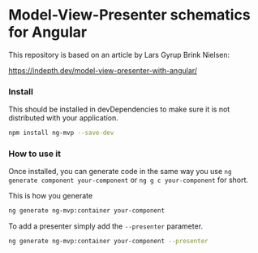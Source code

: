 # Model-View-Presenter schematics for Angular

This repository is based on an article by Lars Gyrup Brink Nielsen:

https://indepth.dev/model-view-presenter-with-angular/

### Install

This should be installed in devDependencies to make sure it is not distributed with your application.

```bash
npm install ng-mvp --save-dev
```

### How to use it

Once installed, you can generate code in the same way you use `ng generate component your-component` or `ng g c your-component` for short.

This is how you generate 

```bash
ng generate ng-mvp:container your-component
```

To add a presenter simply add the `--presenter` parameter.

```bash
ng generate ng-mvp:container your-component --presenter
```
 